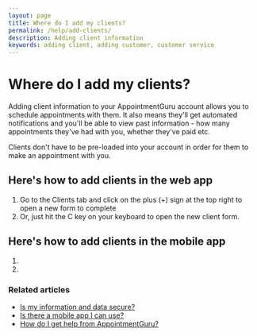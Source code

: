 ```yaml
---
layout: page
title: Where do I add my clients?
permalink: /help/add-clients/
description: Adding client information
keywords: adding client, adding customer, customer service
---
```


# Where do I add my clients?

Adding client information to your AppointmentGuru account allows you to schedule appointments with them. It also means they'll get automated notifications and you'll be able to view past information -  how many appointments they've had with you, whether they've paid etc.

Clients don't have to be pre-loaded into your account in order for them to make an appointment with you.

## Here's how to add clients in the web app

1. Go to the Clients tab and click on the plus (+) sign at the top right to open a new form to complete
2. Or, just hit the C key on your keyboard to open the new client form.

## Here's how to add clients in the mobile app

1.
2.

### Related articles

* [Is my information and data secure?](is-my-data-secure)
* [Is there a mobile app I can use?](is-there-a-mobile-app)
* [How do I get help from AppointmentGuru?](/help/how-do-I-get-help)
